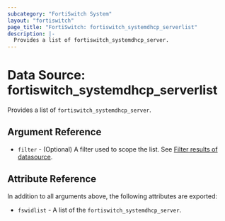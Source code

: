 ```yaml
---
subcategory: "FortiSwitch System"
layout: "fortiswitch"
page_title: "FortiSwitch: fortiswitch_systemdhcp_serverlist"
description: |-
  Provides a list of fortiswitch_systemdhcp_server.
---
```


# Data Source: fortiswitch_systemdhcp_serverlist
Provides a list of `fortiswitch_systemdhcp_server`.

## Argument Reference

* `filter` - (Optional) A filter used to scope the list. See [Filter results of datasource](https://registry.terraform.io/providers/fortinetdev/fortiswitch/latest/docs/guides/fgt_filter).

## Attribute Reference

In addition to all arguments above, the following attributes are exported:

* `fswidlist` -  A list of the `fortiswitch_systemdhcp_server`.
